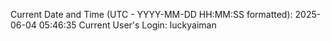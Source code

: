Current Date and Time (UTC - YYYY-MM-DD HH:MM:SS formatted): 2025-06-04 05:46:35
Current User's Login: luckyaiman
